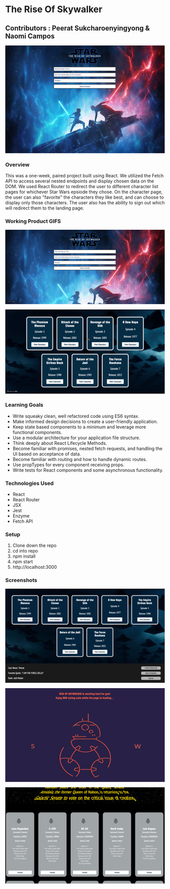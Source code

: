 # The Rise Of Skywalker

## Contributors : Peerat Sukcharoenyingyong & Naomi Campos

![3](screenshots/screenshot-1.png)

### Overview
This was a one-week, paired project built using React. We utilized the Fetch API to access several nested endpoints and display chosen data on the DOM. We used React Router to redirect the user to different character list pages for whichever Star Wars epsiode they chose. On the character page, the user can also "favorite" the characters they like best, and can choose to display only those characters. The user also has the ability to sign out which will redirect them to the landing page.

### Working Product GIFS

![1](screenshots/working-product-1.gif)

![2](screenshots/working-product-2.gif)

### Learning Goals
- Write squeaky clean, well refactored code using ES6 syntax.
- Make informed design decisions to create a user-friendly application.
- Keep state based components to a minimum and leverage more functional components.
- Use a modular architecture for your application file structure.
- Think deeply about React Lifecycle Methods.
- Become familiar with promises, nested fetch requests, and handling the UI based on acceptance of data.
- Become familiar with routing and how to handle dynamic routes.
- Use propTypes for every component receiving props.
- Write tests for React components and some asynchronous functionality.

### Technologies Used 
- React
- React Router
- JSX
- Jest
- Enzyme
- Fetch API

### Setup 
1. Clone down the repo
2. cd into repo
3. npm install 
4. npm start
5. http://localhost:3000

### Screenshots

![4](screenshots/screenshot-2.png)

![5](screenshots/screenshot-3.png)

![6](screenshots/screenshot-4.png)
